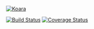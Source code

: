 [![Koara](http://www.koara.io/logo.png)](http://www.koara.io)

[![Build Status](https://travis-ci.org/koara/grammar.svg?branch=master)](https://travis-ci.org/koara/grammar)
[![Coverage Status](https://coveralls.io/repos/koara/grammar/badge.svg?branch=master&service=github)](https://coveralls.io/github/koara/grammar?branch=master)